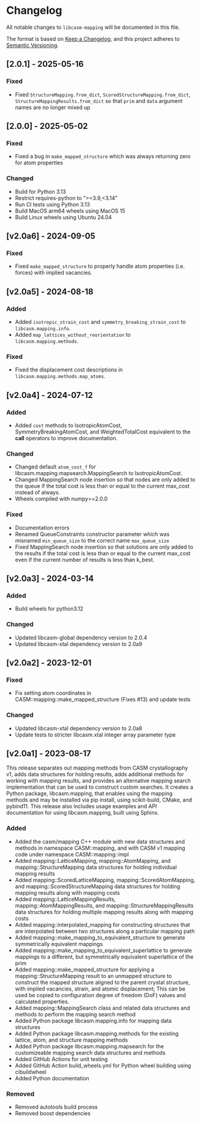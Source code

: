 # Changelog

All notable changes to `libcasm-mapping` will be documented in this file.

The format is based on [Keep a Changelog](https://keepachangelog.com/en/1.1.0/),
and this project adheres to [Semantic Versioning](https://semver.org/spec/v2.0.0.html).


## [2.0.1] - 2025-05-16

### Fixed

- Fixed `StructureMapping.from_dict`, `ScoredStructureMapping.from_dict`, `StructureMappingResults.from_dict` so that `prim` and `data` argument names are no longer mixed up


## [2.0.0] - 2025-05-02

### Fixed

- Fixed a bug in `make_mapped_structure` which was always returning zero for atom properties

### Changed

- Build for Python 3.13
- Restrict requires-python to ">=3.9,<3.14"
- Run CI tests using Python 3.13
- Build MacOS arm64 wheels using MacOS 15
- Build Linux wheels using Ubuntu 24.04


## [v2.0a6] - 2024-09-05

### Fixed

- Fixed `make_mapped_structure` to properly handle atom properties (i.e. forces) with implied vacancies.


## [v2.0a5] - 2024-08-18

### Added

- Added `isotropic_strain_cost` and `symmetry_breaking_strain_cost` to `libcasm.mapping.info`.
- Added `map_lattices_without_reorientation` to `libcasm.mapping.methods`.

### Fixed

- Fixed the displacement cost descriptions in `libcasm.mapping.methods.map_atoms`.


## [v2.0a4] - 2024-07-12

### Added

- Added `cost` methods to IsotropicAtomCost, SymmetryBreakingAtomCost, and WeightedTotalCost equivalent to the __call__ operators to improve documentation.

### Changed

- Changed default `atom_cost_f` for libcasm.mapping.mapsearch.MappingSearch to IsotropicAtomCost.
- Changed MappingSearch node insertion so that nodes are only added to the queue if the total cost is less than or equal to the current max_cost instead of always.
- Wheels compiled with numpy>=2.0.0

### Fixed

- Documentation errors
- Renamed QueueConstraints constructor parameter which was misnamed `min_queue_size` to the correct name `max_queue_size`
- Fixed MappingSearch node insertion so that solutions are only added to the results if the total cost is less than or equal to the current max_cost even if the current number of results is less than k_best.


## [v2.0a3] - 2024-03-14

### Added

- Build wheels for python3.12

### Changed

- Updated libcasm-global dependency version to 2.0.4
- Updated libcasm-xtal dependency version to 2.0a9 


## [v2.0a2] - 2023-12-01

### Fixed

- Fix setting atom coordinates in CASM::mapping::make_mapped_structure (Fixes #13) and update tests

### Changed

- Updated libcasm-xtal dependency version to 2.0a8
- Update tests to stricter libcasm.xtal integer array parameter type 


## [v2.0a1] - 2023-08-17

This release separates out mapping methods from CASM crystallography v1, adds data structures for holding results, adds additional methods for working with mapping results, and provides an alternative mapping search implementation that can be used to construct custom searches. It creates a Python package, libcasm.mapping, that enables using the mapping methods and may be installed via pip install, using scikit-build, CMake, and pybind11. This release also includes usage examples and API documentation for using libcasm.mapping, built using Sphinx.

### Added

- Added the casm/mapping C++ module with new data structures and methods in namespace CASM::mapping, and with CASM v1 mapping code under namespace CASM::mapping::impl
- Added mapping::LatticeMapping, mapping::AtomMapping, and mapping::StructureMapping data structures for holding individual mapping results
- Added mapping::ScoredLatticeMapping, mapping::ScoredAtomMapping, and mapping::ScoredStructureMapping data structures for holding mapping results along with mapping costs
- Added mapping::LatticeMappingResults, mapping::AtomMappingResults, and mapping::StructureMappingResults data structures for holding multiple mapping results along with mapping costs
- Added mapping::interpolated_mapping for constructing structures that are interpolated between two structures along a particular mapping path
- Added mapping::make_mapping_to_equivalent_structure to generate symmetrically equivalent mappings
- Added mapping::make_mapping_to_equivalent_superlattice to generate mappings to a different, but symmetrically equivalent superlattice of the prim
- Added mapping::make_mapped_structure for applying a mapping::StructureMapping result to an unmapped structure to construct the mapped structure aligned to the parent crystal structure, with implied vacancies, strain, and atomic displacement; This can be used be copied to configuration degree of freedom (DoF) values and calculated properties.
- Added mapping::MappingSearch class and related data structures and methods to perform the mapping search method
- Added Python package libcasm.mapping.info for mapping data structures
- Added Python package libcasm.mapping.methods for the existing lattice, atom, and structure mapping methods
- Added Python package libcasm.mapping.mapsearch for the customizeable mapping search data structures and methods
- Added GitHub Actions for unit testing
- Added GitHub Action build_wheels.yml for Python wheel building using cibuildwheel
- Added Python documentation


### Removed

- Removed autotools build process
- Removed boost dependencies
